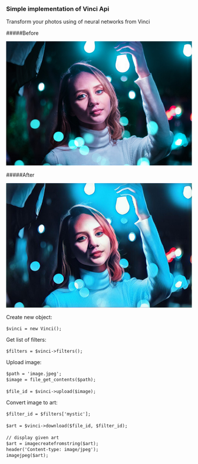 ### Simple implementation of Vinci Api

Transform your photos using of neural networks from Vinci

#####Before

![before](example/photo.jpg)

#####After

![after](example/after.jpg)

Create new object:

    $vinci = new Vinci();
    
Get list of filters:

    $filters = $vinci->filters();
    
Upload image:
    
    $path = 'image.jpeg';
    $image = file_get_contents($path);
    
    $file_id = $vinci->upload($image);
    
    
Convert image to art:

    $filter_id = $filters['mystic'];
    
    $art = $vinci->download($file_id, $filter_id);
    
    // display given art
    $art = imagecreatefromstring($art);
    header('Content-type: image/jpeg');
    imagejpeg($art);
